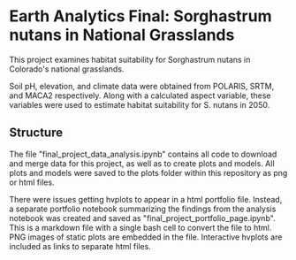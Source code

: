 # Earth Analytics Final: Sorghastrum nutans in National Grasslands
This project examines habitat suitability for Sorghastrum nutans in Colorado's national grasslands.

Soil pH, elevation, and climate data were obtained from POLARIS, SRTM, and MACA2 respectively. Along with a calculated aspect variable, these variables were used to estimate habitat suitability for S. nutans in 2050.

## Structure
The file "final_project_data_analysis.ipynb" contains all code to download and merge data for this project, as well as to create plots and models. All plots and models were saved to the plots folder within this repository as png or html files.

There were issues getting hvplots to appear in a html portfolio file. Instead, a separate portfolio notebook summarizing the findings from the analysis notebook was created and saved as "final_project_portfolio_page.ipynb". This is a markdown file with a single bash cell to convert the file to html. PNG images of static plots are embedded in the file. Interactive hvplots are included as links to separate html files.
